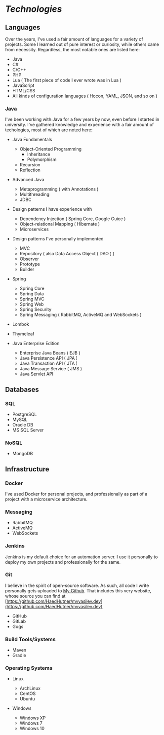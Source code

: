 # *Technologies*

## Languages

Over the years, I've used a fair amount of languages for a variety of projects.
Some I learned out of pure interest or curiosity, while others came from
necessity. Regardless, the most notable ones are listed here:

* Java
* C#
* C/C++
* PHP
* Lua ( The first piece of code I ever wrote was in Lua )
* JavaScript
* HTML/CSS
* All kinds of configuration languages ( Hocon, YAML, JSON, and so on )

### Java

I've been working with Java for a few years by now, even before I started in
university. I've gathered knowledge and experience with a fair amount of techologies,
most of which are noted here:

* Java Fundamentals
    * Object-Oriented Programming
        * Inheritance
        * Polymorphism
    * Recursion
    * Reflection

* Advanced Java
    * Metaprogramming ( with Annotations )
    * Multithreading
    * JDBC

* Design patterns I have experience with
    * Dependency Injection ( Spring Core, Google Guice )
    * Object-relational Mapping ( Hibernate )
    * Microservices

* Design patterns I've personally implemented
    * MVC
    * Repository ( also Data Access Object ( DAO ) )
    * Observer
    * Prototype
    * Builder
    
* Spring
    * Spring Core
    * Spring Data
    * Spring MVC
    * Spring Web
    * Spring Security
    * Spring Messaging ( RabbitMQ, ActiveMQ and WebSockets )

* Lombok

* Thymeleaf

* Java Enterprise Edition
    * Enterprise Java Beans ( EJB )
    * Java Persistence API ( JPA )
    * Java Transaction API ( JTA )
    * Java Message Service ( JMS )
    * Java Servlet API

## Databases

### SQL

* PostgreSQL
* MySQL
* Oracle DB
* MS SQL Server

### NoSQL

* MongoDB

## Infrastructure

### Docker

I've used Docker for personal projects, and professionally
as part of a project with a microservice architecture.

### Messaging

* RabbitMQ
* ActiveMQ
* WebSockets

### Jenkins

Jenkins is my default choice for an automation server.
I use it personally to deploy my own projects and professionally
for the same.

### Git

I believe in the spirit of open-source software. As such, all code
I write personally gets uploaded to [My Github]( https://github.com/HaedHutner ).
That includes this very website, whose source you can find at [https://github.com/HaedHutner/mvvasilev.dev](https://github.com/HaedHutner/mvvasilev.dev)

* GitHub
* GitLab
* Gogs

### Build Tools/Systems

* Maven
* Gradle

### Operating Systems

* Linux
    * ArchLinux
    * CentOS
    * Ubuntu

* Windows
    * Windows XP
    * Windows 7
    * Windows 10